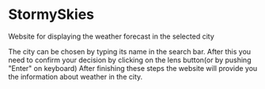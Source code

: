 # StormySkies
Website for displaying the weather forecast in the selected city

The city can be chosen by typing its name in the search bar. 
After this you need to confirm your decision by clicking on the lens button(or by pushing "Enter" on keyboard)
After finishing these steps the website will provide you the information about weather in the city.
